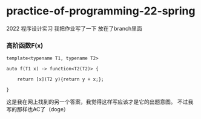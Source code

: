 # practice-of-programming-22-spring
2022 程序设计实习
我把作业写了一下 放在了branch里面

### 高阶函数F(x)

    template<typename T1, typename T2>

    auto f(T1 x) -> function<T2(T2)> {

        return [x](T2 y){return y + x;};
    
    }

这是我在网上找到的另一个答案，我觉得这样写应该才是它的出题意图。
不过我写的那样也AC了（doge）
